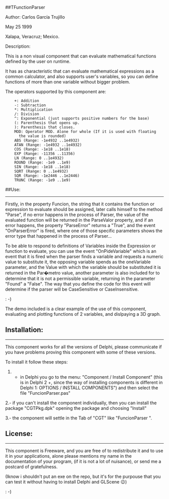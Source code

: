 ##TFunctionParser



Author: Carlos García Trujillo


May 25 1999

Xalapa, Veracruz; Mexico.

Description:


This is a non visual component that can evaluate mathematical functions
defined by the user on runtime.

It has as characteristic that can evaluate mathematical expressions as a
common calculator, and also supports user's variables, so you can define
functions of more than one variable without bigger problem.

The operators supported by this component are:

        +: Addition
        -: Subtraction
        *: Multiplication
        /: Division
        ^: Exponential (just supports positive numbers for the base)
        (: Parenthesis that opens up.
        ): Parenthesis that closes.
        MOD: Operator MOD. Alone for whole (If it is used with floating
          the value is rounded)
        ABS (Range: -1e4932 ..1e4932)
        ATAN (Range: -1e4932 ..1e4932)
        COS (Range: -1e18 ..1e18)
        EXP (Range: -11356 ..11356)
        LN (Range: 0 ..1e4932)
        ROUND (Range: -1e9 ..1e9)
        SIN (Range: -1e18 ..1e18)
        SQRT (Range: 0 ..1e4932)
        SQR (Range: -1e2446 ..1e2446)
        TRUNC (Range: -1e9 ..1e9)

##Use:

--------------------------------------------------------------------

Firstly, in the property Funcion, the string that it contains the function or
expression to evaluate should be assigned, later calls himself to the method
"Parse", if no error happens in the process of Parser, the value of the
evaluated function will be returned in the ParseValor property, and if an
error happens, the property "ParseError" returns a "True", and the event
"OnParserError" is fired, where one of those specific parameters shows the error
type that happened in the process of Parser...

To be able to respond to definitions of Variables inside the Expression or
function to evaluate, you can use the event "OnPideVariable" which is an event
that it is fired when the parser finds a variable and requests a numeric value
to substitute it, the opposing variable spends as the oneVariable parameter,
and the Value with which the variable should be substituted it is returned in
the Par�metro value, another parameter is also included for to determine that
it is not a permissible variable, returning in the parameter "Found" a
"False". The way that you define the code for this event will determine if the
parser will be CaseSensitive or CaseInsensitive.

: -)

The demo included is a clear example of the use of this component, evaluating
and plotting functions of 2 variables, and dislpaying a 3D graph.

## Installation:

---------------------------------------------------------

This component works for all the versions of Delphi, please communicate if you
have problems proving this component with some of these versions.

To install it follow these steps:

1. - in Delphi you go to the menu: "Component / Install Component" (this is in
Delphi 2 +, since the way of installing components is different in Delphi 1:
OPTIONS / INSTALL COMPONENTS") and then select the file "FuncionParser.pas"

2.- if you can't install the component individually, then you can install the
package "CGTPkg.dpk" opening the package and choosing "Install"

3.- the component will settle in the Tab of "CGT" like "FuncionParser ".


## License:
---------------------------------------------------------
  
This component is Freeware, and you are free of to redistribute it and to use
it in your applications, alone please mentions my name in the documentation of
your program, (if it is not a lot of nuisance), or send me a postcard of
gratefulness.

(Iknow i shouldn't put an exe on the repo, but it's for the purpouse that you can test it without having to install Delphi and GLScene 😉)

: -)
